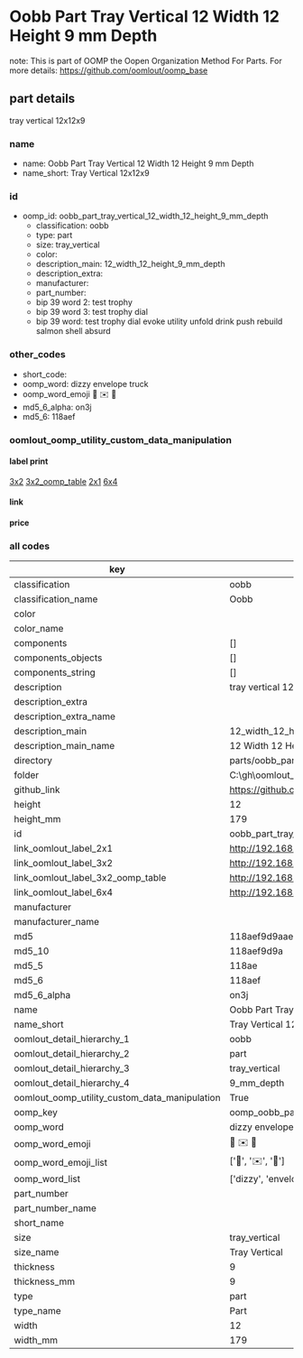 # Oobb Part Tray Vertical 12 Width 12 Height 9 mm Depth  

note: This is part of OOMP the Oopen Organization Method For Parts. For more details: https://github.com/oomlout/oomp_base

##  part details
  



tray vertical 12x12x9



### name
* name: Oobb Part Tray Vertical 12 Width 12 Height 9 mm Depth
* name_short: Tray Vertical 12x12x9 
### id
* oomp_id: oobb_part_tray_vertical_12_width_12_height_9_mm_depth
  * classification: oobb
  * type: part
  * size: tray_vertical
  * color: 
  * description_main: 12_width_12_height_9_mm_depth
  * description_extra: 
  * manufacturer: 
  * part_number: 
  * bip 39 word 2: test trophy
  * bip 39 word 3: test trophy dial
  * bip 39 word: test trophy dial evoke utility unfold drink push rebuild salmon shell absurd

### other_codes
* short_code: 
* oomp_word: dizzy envelope truck
* oomp_word_emoji :dizzy: :envelope: :truck:
* md5_6_alpha: on3j
* md5_6: 118aef






### oomlout_oomp_utility_custom_data_manipulation
#### label print
[3x2](http://192.168.1.245:1112/?label=oomp%20on3j)
[3x2_oomp_table](http://192.168.1.108:1112/?label=oomp%20on3j)
[2x1](http://192.168.1.242:1112/?label=oomp%20on3j)
[6x4](http://192.168.1.55:1112/?label=oomp%20on3j)    

#### link

                              

#### price







### all codes 
| key | value |  
| --- | --- |  
| classification | oobb |  
| classification_name | Oobb |  
| color |  |  
| color_name |  |  
| components | [] |  
| components_objects | [] |  
| components_string | [] |  
| description | tray vertical 12x12x9 |  
| description_extra |  |  
| description_extra_name |  |  
| description_main | 12_width_12_height_9_mm_depth |  
| description_main_name | 12 Width 12 Height 9 mm Depth |  
| directory | parts/oobb_part_tray_vertical_12_width_12_height_9_mm_depth |  
| folder | C:\gh\oomlout_oobb_version_4_generated_parts\parts\oobb_part_tray_vertical_12_width_12_height_9_mm_depth |  
| github_link | https://github.com/oomlout/oomlout_oomp_part_src/tree/main/parts/oobb_part_tray_vertical_12_width_12_height_9_mm_depth |  
| height | 12 |  
| height_mm | 179 |  
| id | oobb_part_tray_vertical_12_width_12_height_9_mm_depth |  
| link_oomlout_label_2x1 | http://192.168.1.242:1112/?label=oomp%20on3j |  
| link_oomlout_label_3x2 | http://192.168.1.245:1112/?label=oomp%20on3j |  
| link_oomlout_label_3x2_oomp_table | http://192.168.1.108:1112/?label=oomp%20on3j |  
| link_oomlout_label_6x4 | http://192.168.1.55:1112/?label=oomp%20on3j |  
| manufacturer |  |  
| manufacturer_name |  |  
| md5 | 118aef9d9aaea863b4f824e07a3a3efc |  
| md5_10 | 118aef9d9a |  
| md5_5 | 118ae |  
| md5_6 | 118aef |  
| md5_6_alpha | on3j |  
| name | Oobb Part Tray Vertical 12 Width 12 Height 9 mm Depth |  
| name_short | Tray Vertical 12x12x9  |  
| oomlout_detail_hierarchy_1 | oobb |  
| oomlout_detail_hierarchy_2 | part |  
| oomlout_detail_hierarchy_3 | tray_vertical |  
| oomlout_detail_hierarchy_4 | 9_mm_depth |  
| oomlout_oomp_utility_custom_data_manipulation | True |  
| oomp_key | oomp_oobb_part_tray_vertical_12_width_12_height_9_mm_depth |  
| oomp_word | dizzy envelope truck |  
| oomp_word_emoji | :dizzy: :envelope: :truck: |  
| oomp_word_emoji_list | [':dizzy:', ':envelope:', ':truck:'] |  
| oomp_word_list | ['dizzy', 'envelope', 'truck'] |  
| part_number |  |  
| part_number_name |  |  
| short_name |  |  
| size | tray_vertical |  
| size_name | Tray Vertical |  
| thickness | 9 |  
| thickness_mm | 9 |  
| type | part |  
| type_name | Part |  
| width | 12 |  
| width_mm | 179 |  
